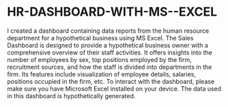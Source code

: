 # HR-DASHBOARD-WITH-MS--EXCEL
I created a dashboard containing data reports from the human resource department for a hypothetical business using MS Excel.
The Sales Dashboard is designed to provide a hypothetical business owner with a comprehensive overview of their staff activities. It offers insights into the number of employees by sex, top positions employed by the firm, recruitment sources, and how the staff is divided into departments in the firm. 
Its features include visualization of employee details, salaries, positions occupied in the firm, etc. 
To interact with the dashboard, please make sure you have Microsoft Excel installed on your device. The data used in this dashboard is hypothetically generated.
